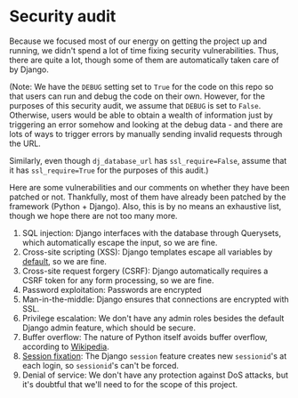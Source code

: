 # Security audit

Because we focused most of our energy on getting the project up and running, we didn't spend a lot of time fixing security vulnerabilities. Thus, there are quite a lot, though some of them are automatically taken care of by Django.

(Note: We have the `DEBUG` setting set to `True` for the code on this repo so that users can run and debug the code on their own. However, for the purposes of this security audit, we assume that `DEBUG` is set to `False`. Otherwise, users would be able to obtain a wealth of information just by triggering an error somehow and looking at the debug data - and there are lots of ways to trigger errors by manually sending invalid requests through the URL.

Similarly, even though `dj_database_url` has `ssl_require=False`, assume that it has `ssl_require=True` for the purposes of this audit.)

Here are some vulnerabilities and our comments on whether they have been patched or not. Thankfully, most of them have already been patched by the framework (Python + Django). Also, this is by no means an exhaustive list, though we hope there are not too many more.

1. SQL injection: Django interfaces with the database through Querysets, which automatically escape the input, so we are fine.
2. Cross-site scripting (XSS): Django templates escape all variables by [default](https://code.djangoproject.com/wiki/AutoEscaping), so we are fine.
3. Cross-site request forgery (CSRF): Django automatically requires a CSRF token for any form processing, so we are fine.
4. Password exploitation: Passwords are encrypted
5. Man-in-the-middle: Django ensures that connections are encrypted with SSL.
6. Privilege escalation: We don't have any admin roles besides the default Django admin feature, which should be secure.
7. Buffer overflow: The nature of Python itself avoids buffer overflow, according to [Wikipedia](https://en.wikipedia.org/wiki/Buffer_overflow#Choice_of_programming_language).
8. [Session fixation](https://en.wikipedia.org/wiki/Session_fixation): The Django `session` feature creates new `sessionid`'s at each login, so `sessionid`'s can't be forced.
9. Denial of service: We don't have any protection against DoS attacks, but it's doubtful that we'll need to for the scope of this project.
